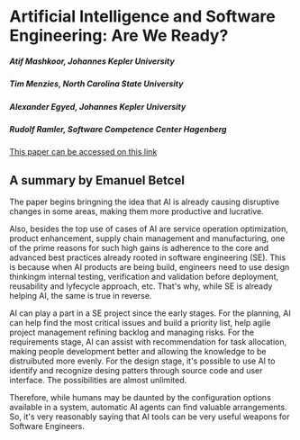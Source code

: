 # Artificial Intelligence and Software Engineering: Are We Ready?

  

##### Atif Mashkoor, Johannes Kepler University

##### Tim Menzies, North Carolina State University

##### Alexander Egyed, Johannes Kepler University

##### Rudolf Ramler, Software Competence Center Hagenberg

  [This paper can be accessed on this link](https://ieeexplore.ieee.org/stamp/stamp.jsp?arnumber=9734243)
  

## A summary by Emanuel Betcel

<p>The paper begins bringning the idea that AI is already causing disruptive changes in some areas, making them more productive and lucrative.</p>
<p>Also, besides the top use of cases of AI are service operation optimization, product enhancement, supply chain management and manufacturing, one of the prime reasons for such high gains is adherence to the core and advanced best practices already rooted in software engineering (SE). This is because when AI products are being build, engineers need to  use design thinkingm internal testing, verification and validation before deployment, reusability and lyfecycle approach, etc. That's why, while SE is already helping AI, the same is true in reverse.</p>
<p>AI can play a part in a SE project since the early stages. For the planning, AI can help find the most critical issues and build a priority list, help agile project management refining backlog and managing risks. For the requirements stage, AI can assist with recommendation for task allocation, making people development better and allowing the knowledge to be distruibuted more evenly. For the design stage, it's possible to use AI to identify and recognize desing patters through source code and user interface. The possibilities are almost unlimited.</p>
<p>Therefore, while humans may be daunted by the configuration options available in a system, automatic AI agents can find valuable arrangements. So, it's very reasonably saying that AI tools can be very useful weapons for Software Engineers.</p>
